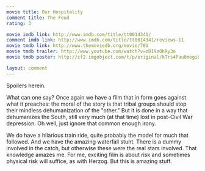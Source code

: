 ```yaml
---
movie title: Our Hospitality
comment title: The Feud
rating: 3

movie imdb link: http://www.imdb.com/title/tt0014341/
comment imdb link: http://www.imdb.com/title/tt0014341/reviews-11
movie tmdb link: http://www.themoviedb.org/movie/701
movie tmdb trailer: http://www.youtube.com/watch?v=zDI9zOhRy3o
movie tmdb poster: http://cf2.imgobject.com/t/p/original/kTrs4Pau0megi6KfTHfNXp4VnQI.jpg

layout: comment
---
```


Spoilers herein.

What can one say? Once again we have a film that in form goes against what it preaches:  the moral of the story is that tribal groups should stop their mindless dehumanization  of the "other." But it is done in a way that dehumanizes the South, still very much (at  that time) lost in post-Civil War depression. Oh well, just ignore that common enough  irony.

We do have a hilarious train ride, quite probably the model for much that followed. And  we have the amazing waterfall stunt. There is a dummy involved in the catch, but  otherwise these were the real stars involved. That knowledge amazes me. For me,  exciting film is about risk and sometimes physical risk will suffice, as with Herzog. But  this is amazing stuff.